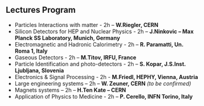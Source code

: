 ﻿## Lectures Program

* Particles Interactions with matter - 2h – **W.Riegler, CERN** 
* Silicon Detectors for HEP and Nuclear Physics - 2h – **J.Ninkovic – Max Planck SS Laboratory, Munich, Germany**
* Electromagnetic and Hadronic Calorimetry - 2h – **R. Paramatti, Un. Roma 1, Italy**
* Gaseous Detectors - 2h – **M.Titov, IRFU, France**
* Particle Identification and photo-detectors - 2h – **S. Kopar, J.S.Inst. Ljubljana, Slovenia**
* Electronics & Signal Processing - 2h - **M.Friedl, HEPHY, Vienna, Austria**
* Large engineering systems   – 2h – **W. Zeuner, CERN** _(to be confirmed)_
* Magnets systems – 2h – **H.Ten Kate – CERN**
* Application of Physics to Medicine - 2h – **P. Cerello, INFN Torino, Italy**
